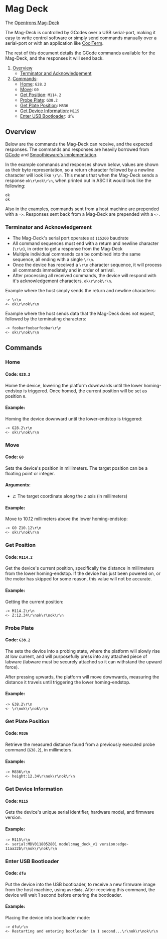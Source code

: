 # Mag Deck

The [Opentrons Mag-Deck](https://shop.opentrons.com/products/magdeck)

The Mag-Deck is controlled by GCodes over a USB serial-port, making it easy to write control software or simply send commands manually over a serial-port or with an application like [CoolTerm](http://freeware.the-meiers.org/).

The rest of this document details the GCode commands available for the Mag-Deck, and the responses it will send back.

1. [Overview](#overview)
   * [Terminator and Acknowledgement](#terminator-and-acknowledgement)
2. [Commands](#commands):
   * [Home](#home): `G28.2`
   * [Move](#move): `G0`
   * [Get Position](#get-position): `M114.2`
   * [Probe Plate](#probe-plate): `G38.2`
   * [Get Plate Position](#get-plate-position): `M836`
   * [Get Device Information](#get-device-information): `M115`
   * [Enter USB Bootloader](#enter-usb-bootloader): `dfu`

## Overview

Below are the commands the Mag-Deck can receive, and the expected responses. The commands and responses are heavily borrowed from [GCode](https://en.wikipedia.org/wiki/G-code) and [Smoothieware's implementation](http://smoothieware.org/supported-g-codes).

In the example commands and responses shown below, values are shown as their byte representation, so a return character followed by a newline character will look like `\r\n`. This means that when the Mag-Deck sends a response `ok\r\nok\r\n`, when printed out in ASCII it would look like the following:
```
ok
ok
```

Also in the examples, commands sent from a host machine are prepended with a `->`. Responses sent back from a Mag-Deck are prepended with a `<-`.

### Terminator and Acknowledgement

* The Mag-Deck's serial port operates at `115200` baudrate
* All command sequences must end with a return and newline character (`\r\n`), in order to get a response from the Mag-Deck
* Multiple individual commands can be combined into the same sequence, all ending with a single `\r\n`.
* Once the device has received a `\r\n` character sequence, it will process all commands immediately and in order of arrival.
* After processing all received commands, the device will respond with it's acknowledgement characters, `ok\r\nok\r\n`.

Example where the host simply sends the return and newline characters:
```
-> \r\n
<- ok\r\nok\r\n
```

Example where the host sends data that the Mag-Deck does not expect, followed by the terminating characters:
```
-> foobarfoobarfoobar\r\n
<- ok\r\nok\r\n
```

## Commands
### Home
#### Code: `G28.2`

Home the device, lowering the platform downwards until the lower homing-endstop is triggered. Once homed, the current position will be set as position `0`.

#### Example:

Homing the device downward until the lower-endstop is triggered:
```
-> G28.2\r\n
<- ok\r\nok\r\n
```

### Move
#### Code: `G0`

Sets the device's position in millimeters. The target position can be a floating point or integer.

#### Arguments:
* `Z`: The target coordinate along the `Z` axis (in millimeters)

#### Example:

Move to 10.12 millimeters above the lower homing-endstop:
```
-> G0 Z10.12\r\n
<- ok\r\nok\r\n
```

### Get Position
#### Code: `M114.2`

Get the device's current position, specifically the distance in millimeters from the lower homing-endstop. If the device has just been powered on, or the motor has skipped for some reason, this value will not be accurate.

#### Example:
Getting the current position:
```
-> M114.2\r\n
<- Z:12.34\r\nok\r\nok\r\n
```

### Probe Plate
#### Code: `G38.2`

The sets the device into a probing state, where the platform will slowly rise at low current, and will purposefully press into any attached piece of labware (labware must be securely attached so it can withstand the upward force).

After pressing upwards, the platform will move downwards, measuring the distance it travels until triggering the lower homing-endstop.

#### Example:
```
-> G38.2\r\n
<- \r\nok\r\nok\r\n
```

### Get Plate Position
#### Code: `M836`

Retrieve the measured distance found from a previously executed probe command (`G38.2`), in millimeters.

#### Example:
```
-> M836\r\n
<- height:12.34\r\nok\r\nok\r\n
```

### Get Device Information
#### Code: `M115`
Gets the device's unique serial identifier, hardware model, and firmware version.
#### Example:
```
-> M115\r\n
<- serial:MDV0118052801 model:mag_deck_v1 version:edge-11aa22b\r\nok\r\nok\r\n
```

### Enter USB Bootloader
#### Code: `dfu`
Put the device into the USB bootloader, to receive a new firmware image from the host machine, using `avrdude`. After receiving this command, the device will wait 1 second before entering the bootloader.
#### Example:
Placing the device into bootloader mode:
```
-> dfu\r\n
<- Restarting and entering bootloader in 1 second...\r\nok\r\nok\r\n
```
